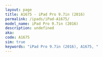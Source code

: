 ```yaml
---
layout: page
title: A1675 - iPad Pro 9.7in (2016)
permalink: /ipads/iPad-A1675/
model_name: iPad Pro 9.7in (2016)
description: undefined
aka: 
code: A1675
sim: true
keywords: "iPad Pro 9.7in (2016), A1675, "
---
```

